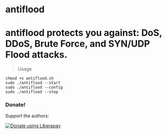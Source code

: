 # antiflood
# antiflood protects you against: DoS, DDoS, Brute Force, and SYN/UDP Flood attacks.
> Usage
``` 
chmod +x antiflood.sh
sudo ./antiflood --start
sudo ./antiflood --config
sudo ./antiflood --stop
```
### Donate!
Support the authors:

<noscript><a href="https://liberapay.com/thelinuxchoice/donate"><img alt="Donate using Liberapay" src="https://liberapay.com/assets/widgets/donate.svg"></a></noscript>
